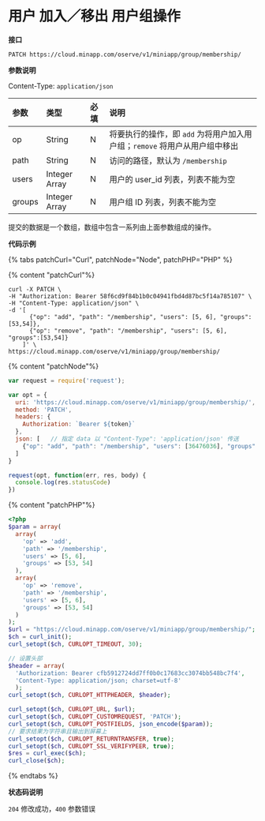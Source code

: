 # 用户 加入／移出 用户组操作

**接口**

`PATCH https://cloud.minapp.com/oserve/v1/miniapp/group/membership/`

**参数说明**

Content-Type: `application/json`

| 参数    | 类型    | 必填 | 说明 |
| :-------| :----- | :-- | :-- |
| op      | String | N   | 将要执行的操作，即 `add` 为将用户加入用户组；`remove` 将用户从用户组中移出 |
| path    | String | N   | 访问的路径，默认为 `/membership` |
| users   | Integer Array | N   | 用户的 user_id 列表，列表不能为空 |
| groups  | Integer Array | N   | 用户组 ID 列表，列表不能为空 |

提交的数据是一个数组，数组中包含一系列由上面参数组成的操作。

**代码示例**

{% tabs patchCurl="Curl", patchNode="Node", patchPHP="PHP" %}

{% content "patchCurl"%}

```
curl -X PATCH \
-H "Authorization: Bearer 58f6cd9f84b1b0c04941fbd4d87bc5f14a785107" \
-H "Content-Type: application/json" \
-d '[
      {"op": "add", "path": "/membership", "users": [5, 6], "groups": [53,54]},
      {"op": "remove", "path": "/membership", "users": [5, 6], "groups":[53,54]}
    ]' \
https://cloud.minapp.com/oserve/v1/miniapp/group/membership/
```

{% content "patchNode"%}

```js
var request = require('request');

var opt = {
  uri: 'https://cloud.minapp.com/oserve/v1/miniapp/group/membership/',
  method: 'PATCH',
  headers: {
    Authorization: `Bearer ${token}`
  },
  json: [   // 指定 data 以 "Content-Type": 'application/json' 传送
    {"op": "add", "path": "/membership", "users": [36476036], "groups": [561]}
  ]
}

request(opt, function(err, res, body) {
  console.log(res.statusCode)
})
```

{% content "patchPHP"%}

```php
<?php
$param = array(
  array(
    'op' => 'add',
    'path' => '/membership',
    'users' => [5, 6],
    'groups' => [53, 54]
  ),
  array(
    'op' => 'remove',
    'path' => '/membership',
    'users' => [5, 6],
    'groups' => [53, 54]
  )
);
$url = "https://cloud.minapp.com/oserve/v1/miniapp/group/membership/";
$ch = curl_init();
curl_setopt($ch, CURLOPT_TIMEOUT, 30);

// 设置头部
$header = array(
  'Authorization: Bearer cfb5912724dd7ff0b0c17683cc3074bb548bc7f4',
  'Content-Type: application/json; charset=utf-8'
  );
curl_setopt($ch, CURLOPT_HTTPHEADER, $header);

curl_setopt($ch, CURLOPT_URL, $url);
curl_setopt($ch, CURLOPT_CUSTOMREQUEST, 'PATCH');
curl_setopt($ch, CURLOPT_POSTFIELDS, json_encode($param));
// 要求结果为字符串且输出到屏幕上
curl_setopt($ch, CURLOPT_RETURNTRANSFER, true);
curl_setopt($ch, CURLOPT_SSL_VERIFYPEER, true);
$res = curl_exec($ch);
curl_close($ch);
```

{% endtabs %}

**状态码说明**

`204` 修改成功，`400` 参数错误